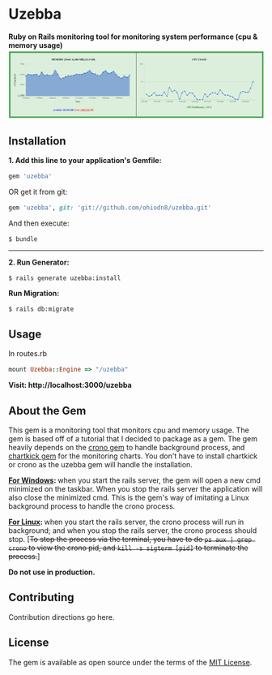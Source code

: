 # Uzebba
<strong>Ruby on Rails monitoring tool for monitoring system performance (cpu & memory usage)</strong>
<img src="https://github.com/ohiodn8/image-repo/blob/master/uzebba_monitoring2.PNG" alt="docimer-screenshot"> 

## Installation
<strong>1. Add this line to your application's Gemfile:</strong>
```ruby
gem 'uzebba'
```

OR get it from git:


```ruby
gem 'uzebba', git: 'git://github.com/ohiodn8/uzebba.git'
```

And then execute:
```bash
$ bundle
```
 
 
<hr>
<strong>2. Run Generator:</strong>
<pre><code>$ rails generate uzebba:install </code></pre>
 
<strong>Run Migration:</strong>
```bash
$ rails db:migrate
```

## Usage
In routes.rb
```ruby
mount Uzebba::Engine => "/uzebba"
```

<strong>Visit: http://localhost:3000/uzebba</strong>




## About the Gem 
<p>This gem is a monitoring tool that monitors cpu and memory usage. The gem is based off of a tutorial that I decided to package as a gem. The gem heavily depends on the <a href="https://github.com/plashchynski/crono">crono gem</a> to handle background process, and <a href="https://github.com/ankane/chartkick">chartkick gem</a> for the monitoring charts. You don't have to install chartkick or crono as the uzebba gem will handle the installation.</p>

<p><strong><u>For Windows</u>: </strong> when you start the rails server, the gem will open a new cmd minimized on the taskbar. When you stop the rails server the application will also close the minimized cmd. This is the gem's way of imitating a Linux background process to handle the crono process.</p>

<p><strong><u>For Linux</u>: </strong> when you start the rails server, the crono process will run in background; and when you stop the rails server, the crono process should stop. [<strike>To stop the process via the terminal, you have to do <code>ps aux | grep crono</code> to view the crono pid, and <code>kill -s sigterm [pid]</code> to terminate the process.</strike>]</p>

<p><strong>Do not use in production.</strong></p>



## Contributing
Contribution directions go here.


## License
The gem is available as open source under the terms of the [MIT License](https://opensource.org/licenses/MIT).
